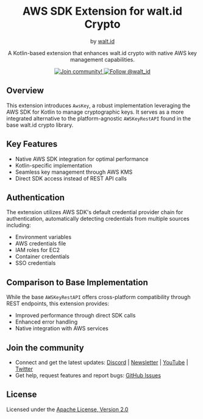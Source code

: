 <div align="center">
 <h1>AWS SDK Extension for walt.id Crypto</h1>
 <span>by </span><a href="https://walt.id">walt.id</a>
  <p>A Kotlin-based extension that enhances walt.id crypto with native AWS key management capabilities.</b><p>

<a href="https://walt.id/community">
<img src="https://img.shields.io/badge/Join-The Community-blue.svg?style=flat" alt="Join community!" />
</a>
<a href="https://twitter.com/intent/follow?screen_name=walt_id">
<img src="https://img.shields.io/twitter/follow/walt_id.svg?label=Follow%20@walt_id" alt="Follow @walt_id" />
</a>
</div>

## Overview

This extension introduces `AwsKey`, a robust implementation leveraging the AWS SDK for Kotlin to manage cryptographic keys. It serves as a more integrated alternative to the platform-agnostic `AWSKeyRestAPI` found in the base walt.id crypto library.

## Key Features

- Native AWS SDK integration for optimal performance
- Kotlin-specific implementation
- Seamless key management through AWS KMS
- Direct SDK access instead of REST API calls

## Authentication

The extension utilizes AWS SDK's default credential provider chain for authentication, automatically detecting credentials from multiple sources including:

- Environment variables
- AWS credentials file
- IAM roles for EC2
- Container credentials
- SSO credentials

## Comparison to Base Implementation

While the base `AWSKeyRestAPI` offers cross-platform compatibility through REST endpoints, this extension provides:

- Improved performance through direct SDK calls
- Enhanced error handling
- Native integration with AWS services

## Join the community

* Connect and get the latest updates: [Discord](https://discord.gg/AW8AgqJthZ) | [Newsletter](https://walt.id/newsletter) | [YouTube](https://www.youtube.com/channel/UCXfOzrv3PIvmur_CmwwmdLA) | [Twitter](https://mobile.twitter.com/walt_id)
* Get help, request features and report bugs: [GitHub Issues ](https://github.com/walt-id/waltid-identity/issues)


## License

Licensed under the [Apache License, Version 2.0](https://github.com/walt-id/waltid-identity/blob/main/LICENSE)

